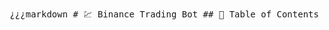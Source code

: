 <pre> ¿¿¿markdown # 💹 Binance Trading Bot ## 📖 Table of Contents - [✨ Overview](#-overview) - [📂 Directory Structure](#-directory-structure) - [🌟 Features](#-features) - [🔧 Setup](#-setup) - [📋 Prerequisites](#-prerequisites) - [📥 Installation](#-installation) - [🚀 Running the Bot](#-running-the-bot) - [🐳 Using Docker](#-using-docker) - [⚙️ Configuration](#️-configuration) - [📊 Technical Indicators](#-technical-indicators) - [🧪 Testing](#-testing) - [📝 Logging](#-logging) - [⚠️ Disclaimer](#️-disclaimer) - [📜 License](#-license) - [🤝 Contributions](#-contributions) --- ## ✨ Overview The **Binance Trading Bot** is an automated Python-based bot that interacts with the Binance API to execute trades on the **XRP/USDT** pair. It leverages **technical analysis** and **market indicators** to identify optimal trading opportunities and manage trades automatically. --- ## 📂 Directory Structure ```plaintext binance_trading_bot/ ├── trading_bot.py # Main bot logic ├── settings.json # JSON settings file for bot configuration ├── Dockerfile # Docker configuration ├── e2e_test.py # End-to-end testing with mock data ├── utils.py # Utility functions ├── data/ │ └── XRP_11_24_data.csv # Historical XRP/USDT data ├── indicators.json # Technical indicators configuration └── README.md # Project documentation ``` --- ## 🌟 Features - 🚀 **Automated Trading**: Executes buy and sell orders using Binance API. - 📈 **Technical Analysis**: Integrates trend analysis techniques like Moving Average Crossover. - ⚙️ **Configurable**: Easily adjustable via `settings.json`. - 🔍 **Indicator Analysis**: Utilizes various indicators for data-driven trading decisions. - 🗂️ **Logging**: Tracks all trading activities for transparency and debugging. --- ## 🔧 Setup ### 📋 Prerequisites - Python 3.9 or above - Binance API Key and Secret - Docker (optional, for containerization) ### 📥 Installation 1. **Clone the Repository**: ```sh git clone https://github.com/yourusername/binance_trading_bot.git cd binance_trading_bot ``` 2. **Install Dependencies**: ```sh pip install -r requirements.txt ``` 3. **Set Up `settings.json`**: Configure the `settings.json` file with your Binance API credentials and trading parameters: ```json { "BINANCE_API_KEY": "YOUR_BINANCE_API_KEY", "BINANCE_API_SECRET": "YOUR_BINANCE_API_SECRET", "DATA_PATH": "data/XRP_11_24_data.csv", "BASE_CURRENCY": "XRP", "TARGET_CURRENCY": "USDT", "TRADE_LIMIT": { "total": 10, "daily": 10 }, "TRADE_VALUE_CURRENCY": "USD", "TRADING_CYCLE_LIMIT": true, "TRADING_CYCLE_AMOUNT": 500, "LOG_PATH": "logs/trading_bot.log" } ``` --- ### 🚀 Running the Bot 1. **Run End-to-End Tests** *(optional but recommended)*: ```sh python -m unittest e2e_test.py ``` 2. **Start the Trading Bot**: ```sh python trading_bot.py ``` --- ### 🐳 Using Docker 1. **Build the Docker Image**: ```sh docker build -t binance_trading_bot . ``` 2. **Run the Docker Container**: ```sh docker run -d binance_trading_bot ``` --- ## ⚙️ Configuration - **`settings.json`**: Stores API keys, trade limits, logging paths, and other configurations. - **`indicators.json`**: Defines technical indicators and parameters for analysis. --- ## 📊 Technical Indicators - **Moving Average Crossover**: Tracks trends using short-term and long-term averages. - **Relative Strength Index (RSI)**: Identifies overbought/oversold conditions. - **Bollinger Bands**: Measures market volatility. - **MACD**: Highlights momentum and crossover signals. --- ## 🧪 Testing Run the `e2e_test.py` script to validate the trading bot's functionality using mock data. This ensures safe testing without risking actual trades. ```sh python -m unittest e2e_test.py ``` --- ## 📝 Logging All trading activities, including errors, are logged in the file specified in `settings.json`. Logs enable post-trade analysis and troubleshooting. --- ## ⚠️ Disclaimer This trading bot is for **educational purposes only**. Use it at your own risk. Cryptocurrency trading involves significant risk; trade only with funds you can afford to lose. --- ## 📜 License This project is licensed under the **MIT License**. See the [LICENSE](LICENSE) file for details. --- ## 🤝 Contributions Contributions are welcome! Submit a pull request or open an issue to propose improvements. Let's collaborate to make this project better. 🎉 ¿¿¿ </pre>